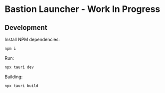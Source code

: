 # Bastion Launcher - Work In Progress

## Development

Install NPM dependencies:
```sh
npm i
```

Run:
```sh
npx tauri dev
```

Building:
```sh
npx tauri build
```
